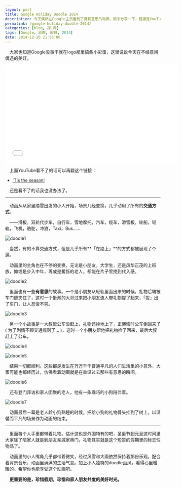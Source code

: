 ```yaml
---
layout: post
title: Google Holiday Doodle 2014
description: 今天偶然在Google主页看到了挺有意思的动画，顺手分享一下，链接是YouTube的，被墙了就只能看我的截图了。
permalink: /google-holiday-doodle-2014/
categories: [blog, 视·界]
tags: [Google, 动画, 假日, 2014]
date: 2014-12-26 21:56:00
--- 
```


　大家也知道Google没事干就在logo那里搞些小彩蛋，这里说说今天在不经意间偶遇的美好。

<div class="flickr-container">
<iframe class="flickr-frame" width="560" height="315" src="//www.youtube.com/embed/rpKQ7WP8jKc" frameborder="0" allowfullscreen></iframe></div>

　上面YouTube看不了的话可以再戳这个链接：

* ['Tis the season!](https://g.co/doodle/u3pbqx)

　还是看不了的话我也没办法了。

------

　动画从从家里踏雪出发的小人开始，场景几经变换，几乎动用了所有的**交通方式**。

　——滑板，双轮代步车，自行车，雪地摩托，汽车，缆车，滑雪板，轮船，轻轨，飞机，骆驼，冲浪，Taxi，Bus……

![doodle1]({{site.img-hosting}}/Pic4Post/google-holiday-doodle/doodle1.jpg "Bicycle")

　当然，有的不算交通方式，但是几乎所有**「在路上」**的方式都被展现了个遍。

　动画里的主角也在不停的变换，无论是小朋友，大学生，还是风华正茂的上班族，抑或是步入中年，再或是矍铄的老人，都能在片子里找到代入感。

![doodle2]({{site.img-hosting}}/Pic4Post/google-holiday-doodle/doodle2.jpg "Ship")

　里面也有一些**有意思**的故事。一个是小朋友从轻轨里面出来的时候，礼物后端被车门缝夹住了，这时一个挺潮的大哥过来把小朋友连人带礼物提了起来，「拔」出了车门，让人忍俊不禁。

![doodle3]({{site.img-hosting}}/Pic4Post/google-holiday-doodle/doodle3.jpg "Moment")

　另一个小故事是一大叔赶公车没赶上，礼物还掉地上了，正懊恼时公车倒回来了 ( 为了剧情不顾交通规则了… )，这时一个小朋友帮他把礼物捡了回来，最后大叔赶上了公车。

![doodle4]({{site.img-hosting}}/Pic4Post/google-holiday-doodle/doodle4.jpg "Miss the bus")

![doodle5]({{site.img-hosting}}/Pic4Post/google-holiday-doodle/doodle5.jpg "Everything turns out to be ok")

　结果一切都顺利。这些都是发生在万万千千普通平凡的人们生活里的小意外，大家可能也都经历过，仿佛看着动画就是在重温过去那些有意思的瞬间。

![doodle6]({{site.img-hosting}}/Pic4Post/google-holiday-doodle/doodle6.jpg "Elderly")

　还有登门拜访和家人团聚的老人，他有一条乖巧的小狗陪伴着。

![doodle7]({{site.img-hosting}}/Pic4Post/google-holiday-doodle/doodle7.jpg "Quiet and calm")

　动画最后一幕是老人趁小狗熟睡的时候，把给小狗的礼物骨头挂到了树上。以温馨而平凡的场景作为动画的结束。

-----

　里面每个人手里都带着礼物。估计这也是外国特有的吧，圣诞节到元旦这时间里大家除了陪家人就是到朋友亲戚家串门，礼物其实就是这个短暂的假期里的标志性物品了。

　动画里的小人嘴角几乎都带着微笑，经过风雪和大雨依然保持着那份乐观。配合着背景音乐，动画里满满的生活气息。加上小人独特的doodle画风，看得心里暖暖的。希望你也能享受这个动画吧。

　**更重要的是，珍惜假期，珍惜和家人朋友共度的美好时光。**
